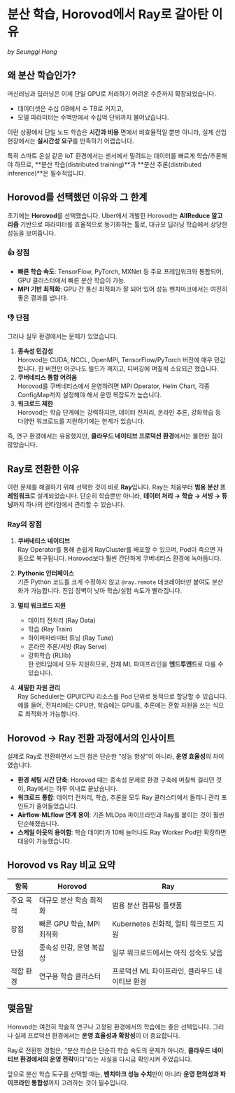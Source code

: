 # 분산 학습, Horovod에서 Ray로 갈아탄 이유

_by Seunggi Hong_

## 왜 분산 학습인가?

머신러닝과 딥러닝은 이제 단일 GPU로 처리하기 어려운 수준까지 확장되었습니다.

- 데이터셋은 수십 GB에서 수 TB로 커지고,
- 모델 파라미터는 수백만에서 수십억 단위까지 불어났습니다.

이런 상황에서 단일 노드 학습은 **시간과 비용** 면에서 비효율적일 뿐만 아니라, 실제 산업 현장에서는 **실시간성 요구**를 만족하기 어렵습니다.

특히 스마트 온실 같은 IoT 환경에서는 센서에서 밀려드는 데이터를 빠르게 학습/추론해야 하므로, **분산 학습(distributed training)**과 **분산 추론(distributed inference)**은 필수적입니다.

## Horovod를 선택했던 이유와 그 한계

초기에는 **Horovod**를 선택했습니다. Uber에서 개발한 Horovod는 **AllReduce 알고리즘** 기반으로 파라미터를 효율적으로 동기화하는 툴로, 대규모 딥러닝 학습에서 상당한 성능을 보여줍니다.

### 👍 장점

- **빠른 학습 속도**: TensorFlow, PyTorch, MXNet 등 주요 프레임워크와 통합되어, GPU 클러스터에서 빠른 분산 학습이 가능.
- **MPI 기반 최적화**: GPU 간 통신 최적화가 잘 되어 있어 성능 벤치마크에서는 여전히 좋은 결과를 냅니다.

### 👎 단점

그러나 실무 환경에서는 문제가 있었습니다.

1. **종속성 민감성**  
   Horovod는 CUDA, NCCL, OpenMPI, TensorFlow/PyTorch 버전에 매우 민감합니다. 한 버전만 어긋나도 빌드가 깨지고, 디버깅에 며칠씩 소요되곤 했습니다.
2. **쿠버네티스 통합 어려움**  
   Horovod를 쿠버네티스에서 운영하려면 MPI Operator, Helm Chart, 각종 ConfigMap까지 설정해야 해서 운영 복잡도가 높습니다.
3. **워크로드 제한**  
   Horovod는 학습 단계에는 강력하지만, 데이터 전처리, 온라인 추론, 강화학습 등 다양한 워크로드를 지원하기에는 한계가 있습니다.

즉, 연구 환경에서는 유용했지만, **클라우드 네이티브 프로덕션 환경**에서는 불편한 점이 많았습니다.

## Ray로 전환한 이유

이런 문제를 해결하기 위해 선택한 것이 바로 **Ray**입니다. Ray는 처음부터 **범용 분산 프레임워크**로 설계되었습니다. 단순히 학습뿐만 아니라, **데이터 처리 → 학습 → 서빙 → 튜닝**까지 하나의 런타임에서 관리할 수 있습니다.

### Ray의 장점

1. **쿠버네티스 네이티브**  
   Ray Operator를 통해 손쉽게 RayCluster를 배포할 수 있으며, Pod이 죽으면 자동으로 복구됩니다. Horovod보다 훨씬 간단하게 쿠버네티스 환경에 녹아듭니다.

2. **Pythonic 인터페이스**  
   기존 Python 코드를 크게 수정하지 않고 `@ray.remote` 데코레이터만 붙여도 분산화가 가능합니다. 진입 장벽이 낮아 학습/실험 속도가 빨라집니다.

3. **멀티 워크로드 지원**

   - 데이터 전처리 (Ray Data)
   - 학습 (Ray Train)
   - 하이퍼파라미터 튜닝 (Ray Tune)
   - 온라인 추론/서빙 (Ray Serve)
   - 강화학습 (RLlib)  
     한 런타임에서 모두 지원하므로, 전체 ML 파이프라인을 **엔드투엔드**로 다룰 수 있습니다.

4. **세밀한 자원 관리**  
   Ray Scheduler는 GPU/CPU 리소스를 Pod 단위로 동적으로 할당할 수 있습니다. 예를 들어, 전처리에는 CPU만, 학습에는 GPU를, 추론에는 혼합 자원을 쓰는 식으로 최적화가 가능합니다.

## Horovod → Ray 전환 과정에서의 인사이트

실제로 Ray로 전환하면서 느낀 점은 단순한 “성능 향상”이 아니라, **운영 효율성**의 차이였습니다.

- **환경 세팅 시간 단축**: Horovod 때는 종속성 문제로 환경 구축에 며칠씩 걸리던 것이, Ray에서는 하루 이내로 끝났습니다.
- **워크로드 통합**: 데이터 전처리, 학습, 추론을 모두 Ray 클러스터에서 돌리니 관리 포인트가 줄어들었습니다.
- **Airflow·MLflow 연계 용이**: 기존 MLOps 파이프라인과 Ray를 붙이는 것이 훨씬 단순해졌습니다.
- **스케일 아웃의 용이함**: 학습 데이터가 10배 늘어나도 Ray Worker Pod만 확장하면 대응이 가능했습니다.

## Horovod vs Ray 비교 요약

| 항목      | Horovod                   | Ray                                            |
| --------- | ------------------------- | ---------------------------------------------- |
| 주요 목적 | 대규모 분산 학습 최적화   | 범용 분산 컴퓨팅 플랫폼                        |
| 장점      | 빠른 GPU 학습, MPI 최적화 | Kubernetes 친화적, 멀티 워크로드 지원          |
| 단점      | 종속성 민감, 운영 복잡성  | 일부 워크로드에서는 아직 성숙도 낮음           |
| 적합 환경 | 연구용 학습 클러스터      | 프로덕션 ML 파이프라인, 클라우드 네이티브 환경 |

## 맺음말

Horovod는 여전히 학술적 연구나 고정된 환경에서의 학습에는 좋은 선택입니다. 그러나 실제 프로덕션 환경에서는 **운영 효율성과 확장성**이 더 중요합니다.

Ray로 전환한 경험은, “분산 학습은 단순히 학습 속도의 문제가 아니라, **클라우드 네이티브 환경에서의 운영 전략**이다”라는 사실을 다시금 확인시켜 주었습니다.

앞으로 분산 학습 도구를 선택할 때는, **벤치마크 성능 수치**만이 아니라 **운영 편의성과 파이프라인 통합성**까지 고려하는 것이 필수입니다.
